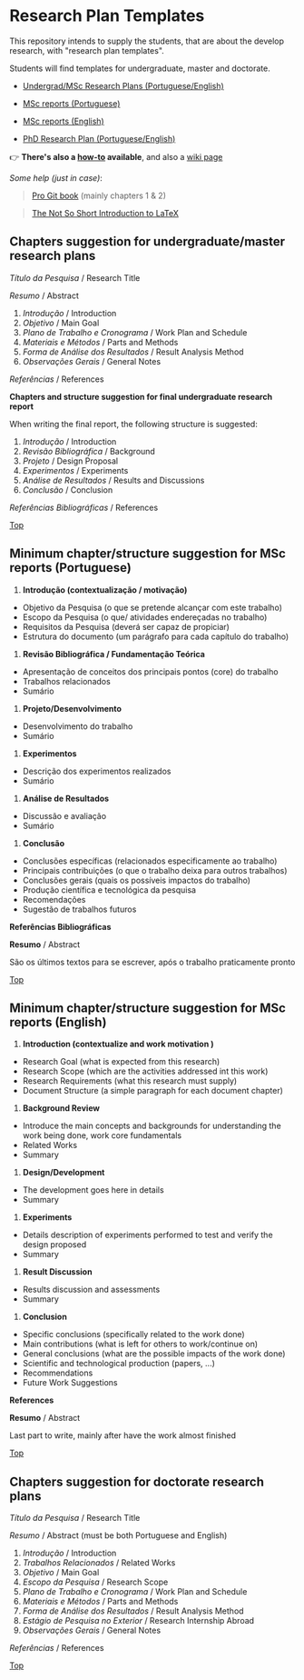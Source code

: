 # Research Plan Templates #

This repository intends to supply the students, that are about the develop research, with "research plan templates".

Students will find templates for undergraduate, master and doctorate.

* [Undergrad/MSc Research Plans (Portuguese/English)](#chapters-suggestion-for-undergraduatemaster-research-plans)

* [MSc reports (Portuguese)](#minimum-chapterstructure-suggestion-for-msc-reports-portuguese)

* [MSc reports (English)](#minimum-chapterstructure-suggestion-for-msc-reports-english)

* [PhD Research Plan (Portuguese/English)](#chapters-suggestion-for-doctorate-research-plans)

:point_right: **There's also a [how-to](research-plan#how-to) available**, and also a [wiki page](https://github.com/dloubach/research-plan-templates/wiki)

_Some help (just in case)_:

> [Pro Git book](https://git-scm.com/book/en/v2) (mainly chapters 1 & 2)

> [The Not So Short Introduction to LaTeX](http://tug.ctan.org/info/lshort/english/lshort.pdf)



## Chapters suggestion for undergraduate/master research plans ##

*Título da Pesquisa* / Research Title

*Resumo* / Abstract

1. *Introdução* / Introduction
1. *Objetivo* / Main Goal
1. *Plano de Trabalho e Cronograma* / Work Plan and Schedule
1. *Materiais e Métodos* / Parts and Methods
1. *Forma de Análise dos Resultados* / Result Analysis Method
1. *Observações Gerais* / General Notes

*Referências* / References

**Chapters and structure suggestion for final undergraduate research report**

When writing the final report, the following structure is suggested:

1. *Introdução* / Introduction
1. *Revisão Bibliográfica* / Background
1. *Projeto* / Design Proposal
1. *Experimentos* / Experiments
1. *Análise de Resultados* / Results and Discussions
1. *Conclusão* / Conclusion

*Referências Bibliográficas* / References

[Top](#research-plan-templates)


## Minimum chapter/structure suggestion for MSc reports (Portuguese) ##

1. **Introdução (contextualização / motivação)**
 * Objetivo da Pesquisa (o que se pretende alcançar com este trabalho)
 * Escopo da Pesquisa (o que/ atividades endereçadas no trabalho)
 * Requisitos da Pesquisa (deverá ser capaz de propiciar)
 * Estrutura do documento (um parágrafo para cada capítulo do trabalho)
1. **Revisão Bibliográfica / Fundamentação Teórica**
 * Apresentação de conceitos dos principais pontos (core) do trabalho
 * Trabalhos relacionados
 * Sumário
1. **Projeto/Desenvolvimento**
 * Desenvolvimento do trabalho
 * Sumário
1. **Experimentos**
 * Descrição dos experimentos realizados
 * Sumário
1. **Análise de Resultados**
 * Discussão e avaliação
 * Sumário
1. **Conclusão**
 * Conclusões específicas (relacionados especificamente ao trabalho)
 * Principais contribuições (o que o trabalho deixa para outros trabalhos)
 * Conclusões gerais (quais os possíveis impactos do trabalho)
 * Produção científica e tecnológica da pesquisa
 * Recomendações
 * Sugestão de trabalhos futuros

**Referências Bibliográficas**

**Resumo** / Abstract 

São os últimos textos para se escrever, após o trabalho praticamente pronto

[Top](#research-plan-templates)



## Minimum chapter/structure suggestion for MSc reports (English) ##

1. **Introduction (contextualize and work motivation )**
 * Research Goal (what is expected from this research)
 * Research Scope (which are the activities addressed int this work)
 * Research Requirements (what this research must supply)
 * Document Structure (a simple paragraph for each document chapter)
1. **Background Review**
 * Introduce the main concepts and backgrounds for understanding the work being done, work core fundamentals
 * Related Works
 * Summary
1. **Design/Development**
 * The development goes here in details
 * Summary
1. **Experiments**
 * Details description of experiments performed to test and verify the design proposed
 * Summary
1. **Result Discussion**
 * Results discussion and assessments 
 * Summary
1. **Conclusion**
 * Specific conclusions (specifically related to the work done)
 * Main contributions (what is left for others to work/continue on)
 * General conclusions (what are the possible impacts of the work done)
 * Scientific and technological production (papers, ...)
 * Recommendations
 * Future Work Suggestions

**References**

**Resumo** / Abstract 

Last part to write, mainly after have the work almost finished

[Top](#research-plan-templates)


## Chapters suggestion for doctorate research plans ##

*Título da Pesquisa* / Research Title

*Resumo* / Abstract (must be both Portuguese and English)

1. *Introdução* / Introduction
1. *Trabalhos Relacionados* / Related Works
1. *Objetivo* / Main Goal
1. *Escopo da Pesquisa* / Research Scope
1. *Plano de Trabalho e Cronograma* / Work Plan and Schedule
1. *Materiais e Métodos* / Parts and Methods
1. *Forma de Análise dos Resultados* / Result Analysis Method
1. *Estágio de Pesquisa no Exterior* / Research Internship Abroad
1. *Observações Gerais* / General Notes

*Referências* / References

[Top](#research-plan-templates)
